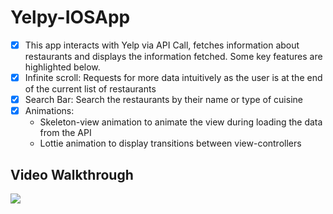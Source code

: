 # Yelpy-IOSApp
- [x] This app interacts with Yelp via API Call, fetches information about restaurants and displays the information fetched. Some key features are highlighted below. 
- [x] Infinite scroll: Requests for more data intuitively as the user is at the end of the current list of restaurants
- [x] Search Bar: Search the restaurants by their name or type of cuisine 
- [x] Animations:
  * Skeleton-view animation to animate the view during loading the data from the API 
  * Lottie animation to display transitions between view-controllers 

## Video Walkthrough
![](Yelpy.gif)
